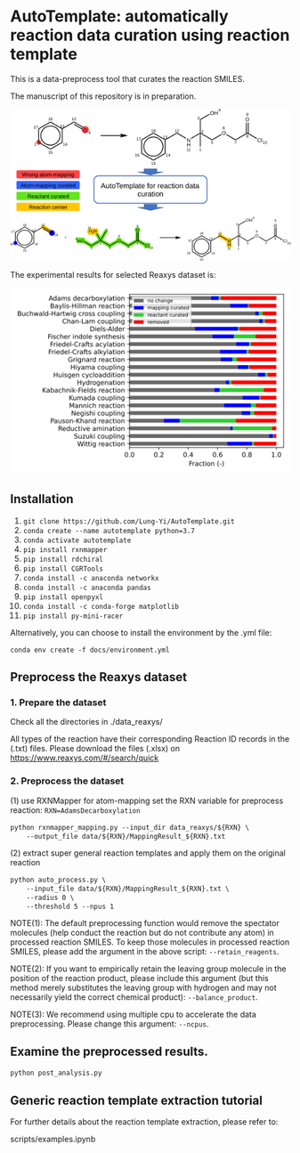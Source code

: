 # AutoTemplate: automatically reaction data curation using reaction template
This is a data-preprocess tool that curates the reaction SMILES.

The manuscript of this repository is in preparation.

![alt text](docs/abstract_TOC.svg)

The experimental results for selected Reaxys dataset is:

![alt text](docs/output.svg)

## Installation
1. `git clone https://github.com/Lung-Yi/AutoTemplate.git`
2. `conda create --name autotemplate python=3.7`
3. `conda activate autotemplate`
4. `pip install rxnmapper`
5. `pip install rdchiral`
6. `pip install CGRTools`
7. `conda install -c anaconda networkx`
8. `conda install -c anaconda pandas`
9. `pip install openpyxl`
10. `conda install -c conda-forge matplotlib`
11. `pip install py-mini-racer`

Alternatively, you can choose to install the environment by the .yml file:
```
conda env create -f docs/environment.yml
```

## Preprocess the Reaxys dataset
### 1. Prepare the dataset
Check all the directories in ./data_reaxys/

All types of the reaction have their corresponding Reaction ID records in the (.txt) files. Please download the files (.xlsx) on https://www.reaxys.com/#/search/quick

### 2. Preprocess the dataset
(1) use RXNMapper for atom-mapping
set the RXN variable for preprocess reaction: `RXN=AdamsDecarboxylation`
```
python rxnmapper_mapping.py --input_dir data_reaxys/${RXN} \
    --output_file data/${RXN}/MappingResult_${RXN}.txt
```

(2) extract super general reaction templates and apply them on the original reaction
```
python auto_process.py \
    --input_file data/${RXN}/MappingResult_${RXN}.txt \
    --radius 0 \
    --threshold 5 --npus 1
```
NOTE(1): The default preprocessing function would remove the spectator molecules (help conduct the reaction but do not contribute any atom) in processed reaction SMILES. To keep those molecules in processed reaction SMILES, please add the argument in the above script: `--retain_reagents`.

NOTE(2): If you want to empirically retain the leaving group molecule in the position of the reaction product, please include this argument (but this method merely substitutes the leaving group with hydrogen and may not necessarily yield the correct chemical product): `--balance_product`.

NOTE(3): We recommend using multiple cpu to accelerate the data preprocessing. Please change this argument: `--ncpus`.

## Examine the preprocessed results.
```
python post_analysis.py
```

## Generic reaction template extraction tutorial
For further details about the reaction template extraction, please refer to:

scripts/examples.ipynb